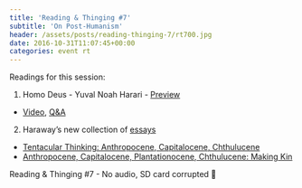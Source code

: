 ```yaml
---
title: 'Reading & Thinging #7'
subtitle: 'On Post-Humanism'
header: /assets/posts/reading-thinging-7/rt700.jpg
date: 2016-10-31T11:07:45+00:00
categories: event rt
---
```

Readings for this session:

1. Homo Deus - Yuval Noah Harari - [Preview](https://books.google.co.uk/books?id=dWYyCwAAQBAJ&printsec=frontcover&dq=homo+deus&hl=en&sa=X&redir_esc=y#v=onepage&q=homo%20deus&f=false) 
  - [Video](https://www.youtube.com/watch?v=XOmQqBX6Dn4), [Q&A](https://youtu.be/Lt7votAzI78)
2. Haraway’s new collection of [essays](https://www.scribd.com/document/319647500/Staying-with-the-Trouble-by-Donna-Haraway) 
  - [Tentacular Thinking: Anthropocene, Capitalocene, Chthulucene](http://www.e-flux.com/journal/75/67125/tentacular-thinking-anthropocene-capitalocene-chthulucene/)
  - [Anthropocene, Capitalocene, Plantationocene, Chthulucene: Making Kin](http://environmentalhumanities.org/arch/vol6/6.7.pdf)

Reading & Thinging #7 - No audio, SD card corrupted 🙁
